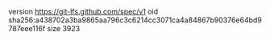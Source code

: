 version https://git-lfs.github.com/spec/v1
oid sha256:a438702a3ba9865aa796c3c6214cc3071ca4a84867b90376e64bd9787eee116f
size 3923
